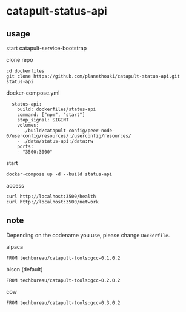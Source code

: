 # catapult-status-api


## usage

start catapult-service-bootstrap

clone repo

```
cd dockerfiles
git clone https://github.com/planethouki/catapult-status-api.git status-api
```

docker-compose.yml

```
  status-api:
    build: dockerfiles/status-api
    command: ["npm", "start"]
    stop_signal: SIGINT
    volumes:
    - ./build/catapult-config/peer-node-0/userconfig/resources/:/userconfig/resources/
    - ./data/status-api:/data:rw
    ports:
    - "3500:3000"
```

start

```
docker-compose up -d --build status-api
```

access

```
curl http://localhost:3500/health
curl http://localhost:3500/network
```



## note

Depending on the codename you use, please change `Dockerfile`.

alpaca

```
FROM techbureau/catapult-tools:gcc-0.1.0.2
```

bison (default)

```
FROM techbureau/catapult-tools:gcc-0.2.0.2
```

cow

```
FROM techbureau/catapult-tools:gcc-0.3.0.2
```
